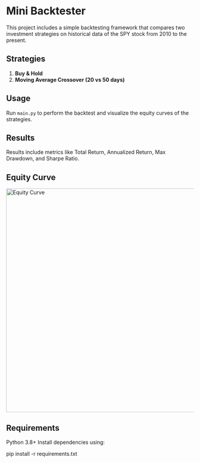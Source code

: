 # Mini Backtester

This project includes a simple backtesting framework that compares two investment strategies on historical data of the SPY stock from 2010 to the present.

## Strategies
1. **Buy & Hold**
2. **Moving Average Crossover (20 vs 50 days)**

## Usage
Run `main.py` to perform the backtest and visualize the equity curves of the strategies.

## Results
Results include metrics like Total Return, Annualized Return, Max Drawdown, and Sharpe Ratio.

## Equity Curve

<img src="equity_curve.png" alt="Equity Curve" width="600"/>

## Requirements
Python 3.8+
Install dependencies using:

pip install -r requirements.txt
